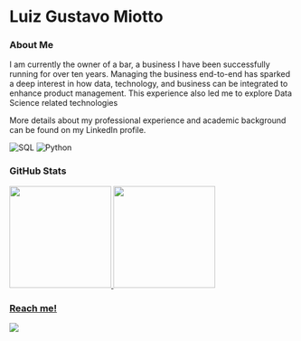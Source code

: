 # Luiz Gustavo Miotto 

### About Me

I am currently the owner of a bar, a business I have been successfully running for over ten years. Managing the business end-to-end has sparked a deep interest in how data, technology, and business can be integrated to enhance product management. This experience also led me to explore Data Science related technologies

More details about my professional experience and academic background can be found on my LinkedIn profile.

![SQL](https://img.shields.io/badge/SQL-4479A1?style=for-the-badge&logo=postgresql&logoColor=white)
![Python](https://img.shields.io/badge/Python-3776AB?style=for-the-badge&logo=python&logoColor=white)

### GitHub Stats 
<div>
<a href="https://github.com/miottto">
<img height="180em" src="https://github-readme-stats.vercel.app/api/top-langs/?username=lbguilherme&layout=compact&langs_count=7&theme=swift"/>
<img height="180em" src="https://github-readme-stats.vercel.app/api?username=lbguilherme&show_icons=true&theme=dracula&include_all_commits=true&count_private=true"/>
</div>

### Reach me! 
<div>
<a href="https://www.linkedin.com/in/miottto" target="_blank"><img src="https://img.shields.io/badge/-LinkedIn-%230077B5?style=for-the-badge&logo=linkedin&logoColor=white" target="_blank"></a>   
</div>

